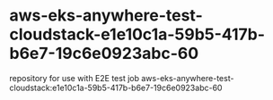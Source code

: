 # aws-eks-anywhere-test-cloudstack-e1e10c1a-59b5-417b-b6e7-19c6e0923abc-60
repository for use with E2E test job aws-eks-anywhere-test-cloudstack:e1e10c1a-59b5-417b-b6e7-19c6e0923abc-60
